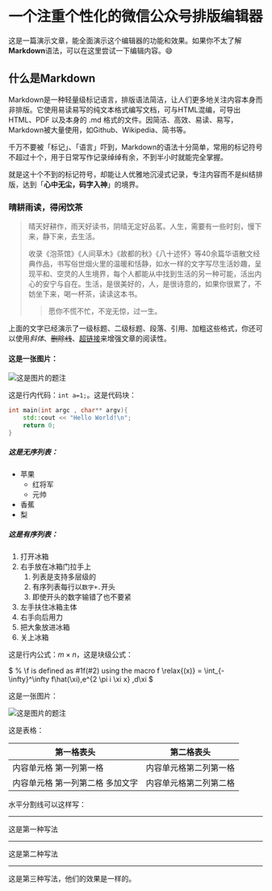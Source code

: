 # 一个注重个性化的微信公众号排版编辑器

这是一篇演示文章，能全面演示这个编辑器的功能和效果。如果你不太了解**Markdown**语法，可以在这里尝试一下编辑内容。😄

## 什么是Markdown

Markdown是一种轻量级标记语言，排版语法简洁，让人们更多地关注内容本身而非排版。它使用易读易写的纯文本格式编写文档，可与HTML混编，可导出 HTML、PDF 以及本身的 .md 格式的文件。因简洁、高效、易读、易写，Markdown被大量使用，如Github、Wikipedia、简书等。

千万不要被「标记」、「语言」吓到，Markdown的语法十分简单，常用的标记符号不超过十个，用于日常写作记录绰绰有余，不到半小时就能完全掌握。

就是这十个不到的标记符号，却能让人优雅地沉浸式记录，专注内容而不是纠结排版，达到「**心中无尘，码字入神**」的境界。

### 晴耕雨读，得闲饮茶

> 晴天好耕作，雨天好读书，阴晴无定好品茗。人生，需要有一些时刻，慢下来，静下来，去生活。
>
> 收录《泡茶馆》《人间草木》《故都的秋》《八十述怀》等40余篇华语散文经典作品，书写俗世烟火里的温暖和恬静，如水一样的文字写尽生活妙趣，呈现平和、空灵的人生境界，每个人都能从中找到生活的另一种可能，活出内心的安宁与自在。生活，是很美好的，人，是很诗意的，如果你很累了，不妨坐下来，喝一杯茶，读读这本书。
>
>> 愿你不慌不忙，不宠无惊，过一生。

上面的文字已经演示了一级标题、二级标题、段落、引用、加粗这些格式，你还可以使用*斜体*、~~删除线~~、[超链接](https://github.com/dahaha-365/madan)来增强文章的阅读性。

#### 这是一张图片：

![这是图片的题注](https://picsum.photos/640)

这是行内代码：`int a=1;`。这是代码块：

```c++
int main(int argc , char** argv){
    std::cout << "Hello World!\n";
    return 0;
}
```

##### 这是无序列表：

* 苹果
  * 红将军
  * 元帅
* 香蕉
* 梨

##### 这是有序列表：

1. 打开冰箱
2. 右手放在冰箱门拉手上
   1. 列表是支持多层级的
   2. 有序列表每行以`数字+.`开头
   3. 即使开头的数字输错了也不要紧
3. 左手扶住冰箱主体
4. 右手向后用力
5. 把大象放进冰箱
6. 关上冰箱

这是行内公式：$m\times n$，这是块级公式：

$
% \f is defined as #1f(#2) using the macro
f \relax{(x)} = \int_{-\infty}^\infty
f\hat(\xi)\,e^{2 \pi i \xi x}
\,d\xi
$

这是一张图片：

![这是图片的题注](https://picsum.photos/640
)

这是表格：

第一格表头 | 第二格表头
--------- | -------------
内容单元格 第一列第一格 | 内容单元格第二列第一格
内容单元格 第一列第二格 多加文字 | 内容单元格第二列第二格

水平分割线可以这样写：

-----

这是第一种写法

_____

这是第二种写法

******

这是第三种写法，他们的效果是一样的。

